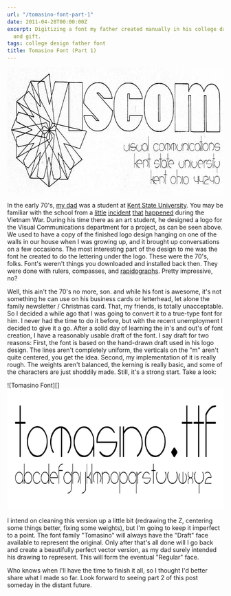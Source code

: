 ```yaml
---
url: "/tomasino-font-part-1"
date: 2011-04-28T00:00:00Z
excerpt: Digitizing a font my father created manually in his college days as homage
  and gift.
tags: college design father font
title: Tomasino Font (Part 1)
---
```


<img width="750" height="295" layout="responsive" src="//raw.githubusercontent.com/jamestomasino/Font/master/viscom.jpg" alt="Viscom Logo"></img>

In the early 70's, [my dad][] was a student at [Kent State
University][]. You may be familiar with the school from a [little][]
[incident][] [that][] [happened][] during the Vietnam War. During his
time there as an art student, he designed a logo for the Visual
Communications department for a project, as can be seen above. We used
to have a copy of the finished logo design hanging on one of the walls
in our house when I was growing up, and it brought up conversations on a
few occasions. The most interesting part of the design to me was the
font he created to do the lettering under the logo. These were the 70's,
folks. Font's weren't things you downloaded and installed back then.
They were done with rulers, compasses, and [rapidographs][]. Pretty
impressive, no?

Well, this ain't the 70's no more, son. and while his font is awesome,
it's not something he can use on his business cards or letterhead, let
alone the family newsletter / Christmas card. That, my friends, is
totally unacceptable. So I decided a while ago that I was going to
convert it to a true-type font for him. I never had the time to do it
before, but with the recent unemployment I decided to give it a go.
After a solid day of learning the in's and out's of font creation, I
have a reasonably usable draft of the font. I say draft for two reasons:
First, the font is based on the hand-drawn draft used in his logo
design. The lines aren't completely uniform, the verticals on the "m"
aren't quite centered, you get the idea. Second, my implementation of it
is really rough. The weights aren't balanced, the kerning is really
basic, and some of the characters are just shoddily made. Still, it's a
strong start. Take a look:

![Tomasino Font][]
<img width="750" height="281" layout="responsive" src="//raw.githubusercontent.com/jamestomasino/Font/master/tomasino.jpg" alt="Viscom Logo"></img>

I intend on cleaning this version up a little bit (redrawing the Z,
centering some things better, fixing some weights), but I'm going to
keep it imperfect to a point. The font family "Tomasino" will always
have the "Draft" face available to represent the original. Only after
that's all done will I go back and create a beautifully perfect vector
version, as my dad surely intended his drawing to represent. This will
form the eventual "Regular" face.

Who knows when I'll have the time to finish it all, so I thought I'd
better share what I made so far. Look forward to seeing part 2 of this
post someday in the distant future.

  [my dad]: //www.linkedin.com/pub/mike-tomasino/7/b69/571
    "Mike Tomasino"
  [Kent State University]: //www.kent.edu/ "Kent State University"
  [little]: //ce-wiki.wikispaces.com/file/view/kent_state_massacre.jpg/189697076/kent_state_massacre.jpg
    "Kent State Shooting"
  [incident]: //en.wikipedia.org/wiki/Kent_State_shootings
    "Kent State Shootings"
  [that]: //www.youtube.com/watch?v=a6irfBMm48g
    "Kent State Shootings"
  [happened]: //www.usatoday.com/news/nation/2010-05-03-kent-state_N.htm
    "Kent State Shootings"
  [rapidographs]: //en.wikipedia.org/wiki/Technical_pen
    "rapidograph"

